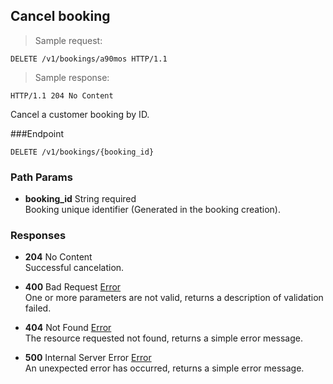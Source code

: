 
## Cancel booking

> Sample request:

```http
DELETE /v1/bookings/a90mos HTTP/1.1
```

> Sample response:

```http
HTTP/1.1 204 No Content
```

Cancel a customer booking by ID.

###Endpoint

`DELETE /v1/bookings/{booking_id}`

### Path Params

* **booking_id** <span class="param-type">String</span> <span class="required-param">required</span><br>
Booking unique identifier (Generated in the booking creation).

### Responses

* **204** <span class="verb-description">No Content</span><br>
Successful cancelation.

* **400** <span class="verb-description">Bad Request</span> <span class="param-type">[Error](#error)</span><br>
One or more parameters are not valid, returns a description of validation failed.

* **404** <span class="verb-description">Not Found</span> <span class="param-type">[Error](#error)</span><br>
The resource requested not found, returns a simple error message.

* **500** <span class="verb-description">Internal Server Error</span> <span class="param-type">[Error](#error)</span><br>
An unexpected error has occurred, returns a simple error message.
